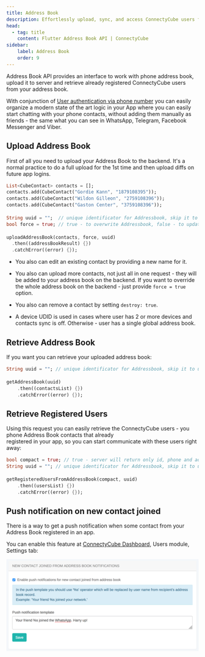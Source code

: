 ```yaml
---
title: Address Book
description: Effortlessly upload, sync, and access ConnectyCube users from your phone contacts in your Flutter app with Address Book API.
head:
  - tag: title
    content: Flutter Address Book API | ConnectyCube
sidebar: 
    label: Address Book
    order: 9
---
```


Address Book API provides an interface to work with phone address book, upload it to server and retrieve already registered ConnectyCube users from your address book.

With conjunction of [User authentication via phone number](/flutter/authentication-and-users#authentication-via-phone-number) you can easily organize a modern state of the art logic in your App where you can easily start chatting with your phone contacts, without adding them manually as friends - the same what you can see in WhatsApp, Telegram, Facebook Messenger and Viber.

## Upload Address Book

First of all you need to upload your Address Book to the backend. It's a normal practice to do a full upload for the 1st time and then upload diffs on future app logins.

```dart
List<CubeContact> contacts = [];
contacts.add(CubeContact("Gordie Kann", "1879108395"));
contacts.add(CubeContact("Wildon Gilleon", "2759108396"));
contacts.add(CubeContact("Gaston Center", "3759108396"));

String uuid = "";  // unique identificator for Addressbook, skip it to use global Addressbook for user
bool force = true; // true - to overwrite Addressbook, false - to update
  
uploadAddressBook(contacts, force, uuid)
  .then((addressBookResult) {})
  .catchError((error) {});
```

-   You also can edit an existing contact by providing a new name for it.
-   You also can upload more contacts, not just all in one request - they will be added to your address book on the backend. If you want to override the whole address book on
the backend - just provide `force = true` option.

-   You also can remove a contact by setting `destroy: true`.
-   A device UDID is used in cases where user has 2 or more devices and contacts sync is off. Otherwise - user has a single global address book.

## Retrieve Address Book

If you want you can retrieve your uploaded address book:

```dart
String uuid = ""; // unique identificator for Addressbook, skip it to use global Addressbook for user

getAddressBook(uuid)
    .then((contactsList) {})
    .catchError((error) {});
```

## Retrieve Registered Users

Using this request you can easily retrieve the ConnectyCube users - you phone Address Book contacts that already  
registered in your app, so you can start communicate with these users right away:

```dart
bool compact = true; // true - server will return only id, phone and addressBookName fields of User. Otherwise - all User's fields will be returned.
String uuid = ""; // unique identificator for Addressbook, skip it to use global Addressbook for user

getRegisteredUsersFromAddressBook(compact, uuid)
    .then((usersList) {})
    .catchError((error) {});
```

## Push notification on new contact joined

There is a way to get a push notification when some contact from your Address Book registered in an app.

You can enable this feature at [ConnectyCube Dashboard](https://admin.connectycube.com), Users module, Settings tab:

![Setup push notification on new contact joined](../../../assets/address_book/setup_push_notification_on_new_contact_joined.png)
